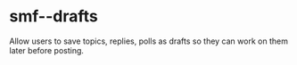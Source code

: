 smf--drafts
===========

Allow users to save topics, replies, polls as drafts so they can work on them later before posting.

